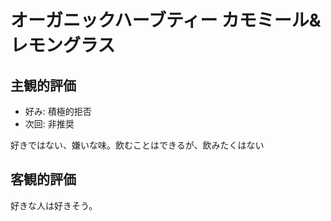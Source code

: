 # オーガニックハーブティー カモミール&レモングラス

## 主観的評価
- 好み: 積極的拒否
- 次回: 非推奨

好きではない、嫌いな味。飲むことはできるが、飲みたくはない

## 客観的評価
好きな人は好きそう。

